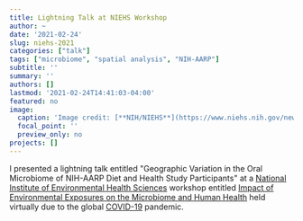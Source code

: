 ```yaml
---
title: Lightning Talk at NIEHS Workshop
author: ~
date: '2021-02-24'
slug: niehs-2021
categories: ["talk"]
tags: ["microbiome", "spatial analysis", "NIH-AARP"]
subtitle: ''
summary: ''
authors: []
lastmod: '2021-02-24T14:41:03-04:00'
featured: no
image:
  caption: 'Image credit: [**NIH/NIEHS**](https://www.niehs.nih.gov/news/events/pastmtg/2021/ieemhh_2021/index.cfm)'
  focal_point: ''
  preview_only: no
projects: []
---
```


I presented a lightning talk entitled "Geographic Variation in the Oral Microbiome of NIH-AARP Diet and Health Study Participants" at a [National Institute of Environmental Health Sciences](https://epiresearch.org/annual-meeting/2020-meeting/) workshop entitled [Impact of Environmental Exposures on the Microbiome and Human Health](https://www.niehs.nih.gov/news/events/pastmtg/2021/ieemhh_2021/index.cfm) held virtually due to the global [COVID-19](https://www.cdc.gov/coronavirus/2019-ncov/index.html) pandemic.